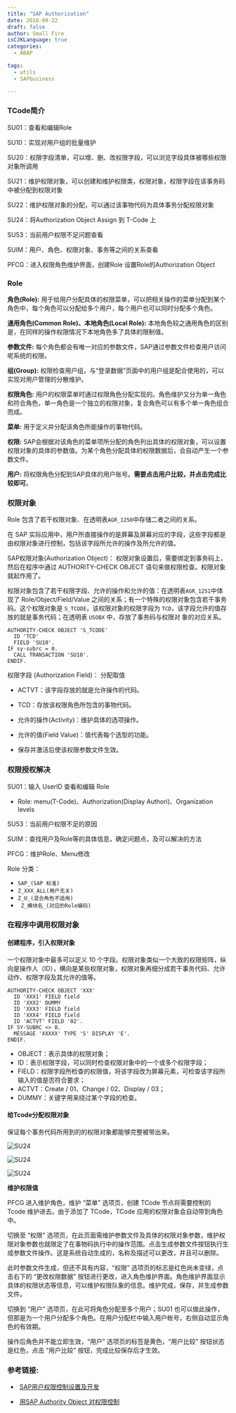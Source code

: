 ```yaml
---
title: "SAP Authorization"
date: 2018-09-22
draft: false
author: Small Fire
isCJKLanguage: true
categories: 
  - ABAP

tags: 
  - utils
  - SAPbusiness

---
```


### TCode简介

SU01：查看和编辑Role

SU10：实现对用户组的批量维护


SU20：权限字段清单，可以增、删、改权限字段，可以浏览字段具体被哪些权限对象所调用

SU21：维护权限对象，可以创建和维护权限类，权限对象，权限字段在该事务码中被分配到权限对象

SU22：维护权限对象的分配，可以通过该事物代码为具体事务分配权限对象

SU24：将Authorization Object Assign 到 T-Code 上

SU53：当前用户权限不足问题查看

SUIM：用户、角色、权限对象、事务等之间的关系查看

PFCG：进入权限角色维护界面，创建Role 设置Role的Authorization Object

### Role

**角色(Role):** 用于给用户分配具体的权限菜单，可以把相关操作的菜单分配到某个角色中，每个角色可以分配给多个用户，每个用户也可以同时分配多个角色。

**通用角色(Common Role)、本地角色(Local Role):** 本地角色较之通用角色的区别是，在同样的操作权限情况下本地角色多了具体的限制值。

**参数文件:** 每个角色都会有唯一对应的参数文件，SAP通过参数文件检查用户访问呢系统的权限。

**组(Group):**  权限检查用户组，与“登录数据”页面中的用户组是配合使用的，可以实现对用户管理的分散维护。

**权限角色:** 用户的权限菜单时通过权限角色分配实现的。角色维护又分为单一角色和符合角色，单一角色是一个独立的权限对象，复合角色可以有多个单一角色组合而成。

**菜单:** 用于定义并分配该角色所能操作的事物代码。

**权限:** SAP会根据对该角色的菜单项所分配的角色列出具体的权限对象，可以设置权限对象的具体的参数值。为某个角色分配具体的权限数据后，会自动产生一个参数文件。

**用户:** 将权限角色分配到SAP具体的用户账号。**需要点击用户比较，并点击完成比较即可**。	

### 权限对象	

Role 包含了若干权限对象、在透明表`AGR_1250`中存储二者之间的关系。

在 SAP 实际应用中，用户所直接操作的是屏幕及屏幕对应的字段，这些字段都是由权限对象进行控制，包括该字段所允许的操作及所允许的值。

SAP权限对象(Authorization Object)： 权限对象设置后，需要绑定到事务码上，然后在程序中通过 AUTHORITY-CHECK OBJECT 语句来做权限检查。权限对象就起作用了。

权限对象包含了若干权限字段、允许的操作和允许的值：在透明表`AGR_1251`中体现了 Role/Object/Field/Value 之间的关系；有一个特殊的权限对象包含若干事务码。这个权限对象是 `S_TCODE`，该权限对象的权限字段为 `TCD`，该字段允许的值存放的就是事务代码；在透明表 `USOBX` 中，存放了事务码与权限对 象的对应关系。 

```ABAP
AUTHORITY-CHECK OBJECT 'S_TCODE'
  ID 'TCD'
  FIELD 'SU10'.
IF sy-subrc = 0.
  CALL TRANSACTION 'SU10'.
ENDIF.
```

权限字段 (Authorization Field)： 分配取值 

- ACTVT：该字段存放的就是允许操作的代码。
  
- TCD：存放该权限角色所包含的事物代码。

- 允许的操作(Activity)：维护具体的选项操作。

- 允许的值(Field Value)：值代表每个选型的功能。
  
- 保存并激活后使该权限参数文件生效。

### 权限授权解决

SU01：输入 UserID 查看和编辑 Role

- Role: menu(T-Code)、Authorization(Display Authori)、Organization levels

SU53：当前用户权限不足的原因

SUIM：查找用户及Role等的具体信息，确定问题点，及可以解决的方法

PFCG：维护Role、Menu修改

Role 分类： 

- `SAP_(SAP 标准)` 
- `Z_XXX_ALL(用户无关)` 
- `Z_U_(混合角色不适用)`
- ` Z_模块名_(对应的Role编码)`

### 在程序中调用权限对象

#### 创建程序，引入权限对象

一个权限对象中最多可以定义 10 个字段。权限对象类似一个大致的权限矩阵，纵向是操作人（ID），横向是某些权限对象，权限对象再细分成若干事务代码、允许动作、权限字段及其允许的值等。

```ABAP
AUTHORITY-CHECK OBJECT 'XXX'
  ID 'XXX1' FIELD field
  ID 'XXX2' DUMMY
  ID 'XXX3' FIELD field
  ID 'XXX4' FIELD field
  ID 'ACTVT' FIELD '02'.
IF SY-SUBRC <> 0.
  MESSAGE 'XXXXX' TYPE 'S' DISPLAY 'E'.
ENDIF.
```
- OBJECT：表示具体的权限对象；
- ID：表示权限字段，可以同时检查权限对象中的一个或多个权限字段；
- FIELD：权限字段所检查的权限值，将该字段改为屏幕元素，可检查该字段所输入的值是否符合要求；
- ACTVT：Create / 01、Change / 02、Display / 03；
- DUMMY：关键字用来绕过某个字段的检查。

#### 给Tcode分配权限对象

保证每个事务代码所用到的的权限对象都能够完整被带出来。

![SU24](/images/ABAP/AUTHORITY_SU24.png)

![SU24](/images/ABAP/AUTHORITY_SU24D.png)

![SU24](/images/ABAP/AUTHORITY_SU24D1.png)

**维护权限值**

PFCG 进入维护角色，维护 “菜单” 选项页，创建 TCode 节点将需要控制的 Tcode 维护进去。由于添加了 TCode，TCode 应用的权限对象会自动带到角色中。

切换至 “权限” 选项页，在此页面需维护参数文件及具体的权限对象参数，维护权限对象参数也就限定了在事物码执行中的操作范围。点击生成参数文件按钮执行生成参数文件操作。这是系统自动生成的，名称及描述可以更改，并且可以删除。

此时参数文件生成，但还不具有内容，“权限” 选项页的标志是红色尚未变绿，点击右下的 “更改权限数据” 按钮进行更改，进入角色维护界面。角色维护界面显示具体的权限状态等信息，可以维护权限队象的信息。维护完成，保存，并生成参数文件。

切换到 “用户” 选项页，在此可将角色分配至多个用户；SU01 也可以做此操作，但那是为一个用户分配多个角色。在用户分配栏中输入用户帐号，右侧自动显示角色的有效期。

操作后角色并不能立即生效，“用户” 选项页的标签是黄色，“用户比较” 按钮状态是红色，点击 “用户比较” 按钮，完成比较保存后才生效。

### 参考链接:

- ​	[SAP用户权限控制设置及开发](https://blog.csdn.net/candy_mmyy/article/details/54906571)


- ​	[用SAP Authority Object 对权限控制](https://www.cnblogs.com/long2006sky/archive/2009/06/07/1498029.html)


